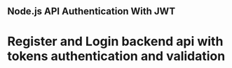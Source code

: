 ## Node.js API Authentication With JWT

# Register and Login backend api with tokens authentication and validation
